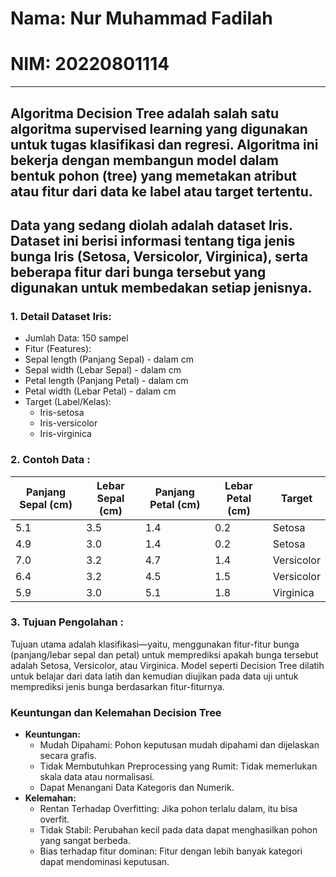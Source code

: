 # Nama: Nur Muhammad Fadilah
# NIM: 20220801114
---
## Algoritma Decision Tree adalah salah satu algoritma supervised learning yang digunakan untuk tugas klasifikasi dan regresi. Algoritma ini bekerja dengan membangun model dalam bentuk pohon (tree) yang memetakan atribut atau fitur dari data ke label atau target tertentu.
## Data yang sedang diolah adalah dataset Iris. Dataset ini berisi informasi tentang tiga jenis bunga Iris (Setosa, Versicolor, Virginica), serta beberapa fitur dari bunga tersebut yang digunakan untuk membedakan setiap jenisnya.
### 1. Detail Dataset Iris:
- Jumlah Data: 150 sampel
- Fitur (Features):
- Sepal length (Panjang Sepal) - dalam cm
- Sepal width (Lebar Sepal) - dalam cm
- Petal length (Panjang Petal) - dalam cm
- Petal width (Lebar Petal) - dalam cm
- Target (Label/Kelas):
  - Iris-setosa
  - Iris-versicolor
  - Iris-virginica
### 2. Contoh Data :
| Panjang Sepal (cm) | Lebar Sepal (cm) | Panjang Petal (cm) | Lebar Petal (cm) | Target      |
|---------------------|-------------------|---------------------|-------------------|-------------|
| 5.1                 | 3.5               | 1.4                 | 0.2               | Setosa      |
| 4.9                 | 3.0               | 1.4                 | 0.2               | Setosa      |
| 7.0                 | 3.2               | 4.7                 | 1.4               | Versicolor  |
| 6.4                 | 3.2               | 4.5                 | 1.5               | Versicolor  |
| 5.9                 | 3.0               | 5.1                 | 1.8               | Virginica   |
### 3. Tujuan Pengolahan :
Tujuan utama adalah klasifikasi—yaitu, menggunakan fitur-fitur bunga (panjang/lebar sepal dan petal) untuk memprediksi apakah bunga tersebut adalah Setosa, Versicolor, atau Virginica. Model seperti Decision Tree dilatih untuk belajar dari data latih dan kemudian diujikan pada data uji untuk memprediksi jenis bunga berdasarkan fitur-fiturnya.
### Keuntungan dan Kelemahan Decision Tree
- **Keuntungan:**
  - Mudah Dipahami: Pohon keputusan mudah dipahami dan dijelaskan secara grafis.
  - Tidak Membutuhkan Preprocessing yang Rumit: Tidak memerlukan skala data atau normalisasi.
  - Dapat Menangani Data Kategoris dan Numerik.
- **Kelemahan:**
  - Rentan Terhadap Overfitting: Jika pohon terlalu dalam, itu bisa overfit.
  - Tidak Stabil: Perubahan kecil pada data dapat menghasilkan pohon yang sangat berbeda.
  - Bias terhadap fitur dominan: Fitur dengan lebih banyak kategori dapat mendominasi keputusan.

